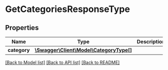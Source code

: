 # GetCategoriesResponseType

## Properties
Name | Type | Description | Notes
------------ | ------------- | ------------- | -------------
**category** | [**\Swagger\Client\Model\CategoryType[]**](CategoryType.md) |  | [optional] 

[[Back to Model list]](../README.md#documentation-for-models) [[Back to API list]](../README.md#documentation-for-api-endpoints) [[Back to README]](../README.md)


